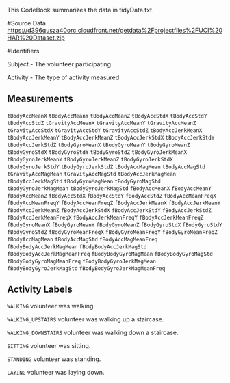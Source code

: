 This CodeBook summarizes the data in tidyData.txt.

#Source Data
https://d396qusza40orc.cloudfront.net/getdata%2Fprojectfiles%2FUCI%20HAR%20Dataset.zip

#Identifiers

Subject - The volunteer participating

Activity - The type of activity measured

## Measurements

 `tBodyAccMeanX`
 `tBodyAccMeanY`
 `tBodyAccMeanZ`
 `tBodyAccStdX`
 `tBodyAccStdY`
 `tBodyAccStdZ`
 `tGravityAccMeanX`
 `tGravityAccMeanY`
 `tGravityAccMeanZ`
 `tGravityAccStdX`
 `tGravityAccStdY`
 `tGravityAccStdZ`
 `tBodyAccJerkMeanX`
 `tBodyAccJerkMeanY`
 `tBodyAccJerkMeanZ`
 `tBodyAccJerkStdX`
 `tBodyAccJerkStdY`
 `tBodyAccJerkStdZ`
 `tBodyGyroMeanX`
 `tBodyGyroMeanY`
 `tBodyGyroMeanZ`
 `tBodyGyroStdX`
 `tBodyGyroStdY`
 `tBodyGyroStdZ`
 `tBodyGyroJerkMeanX`
 `tBodyGyroJerkMeanY`
 `tBodyGyroJerkMeanZ`
 `tBodyGyroJerkStdX`
 `tBodyGyroJerkStdY`
 `tBodyGyroJerkStdZ`
 `tBodyAccMagMean`
 `tBodyAccMagStd`
 `tGravityAccMagMean`
 `tGravityAccMagStd`
 `tBodyAccJerkMagMean`
 `tBodyAccJerkMagStd`
 `tBodyGyroMagMean`
 `tBodyGyroMagStd`
 `tBodyGyroJerkMagMean`
 `tBodyGyroJerkMagStd`
 `fBodyAccMeanX`
 `fBodyAccMeanY`
 `fBodyAccMeanZ`
 `fBodyAccStdX`
 `fBodyAccStdY`
 `fBodyAccStdZ`
 `fBodyAccMeanFreqX`
 `fBodyAccMeanFreqY`
 `fBodyAccMeanFreqZ`
 `fBodyAccJerkMeanX`
 `fBodyAccJerkMeanY`
 `fBodyAccJerkMeanZ`
 `fBodyAccJerkStdX`
 `fBodyAccJerkStdY`
 `fBodyAccJerkStdZ`
 `fBodyAccJerkMeanFreqX`
 `fBodyAccJerkMeanFreqY`
 `fBodyAccJerkMeanFreqZ`
 `fBodyGyroMeanX`
 `fBodyGyroMeanY`
 `fBodyGyroMeanZ`
 `fBodyGyroStdX`
 `fBodyGyroStdY`
 `fBodyGyroStdZ`
 `fBodyGyroMeanFreqX`
 `fBodyGyroMeanFreqY`
 `fBodyGyroMeanFreqZ`
 `fBodyAccMagMean`
 `fBodyAccMagStd`
 `fBodyAccMagMeanFreq`
 `fBodyBodyAccJerkMagMean`
 `fBodyBodyAccJerkMagStd`
 `fBodyBodyAccJerkMagMeanFreq`
 `fBodyBodyGyroMagMean`
 `fBodyBodyGyroMagStd`
 `fBodyBodyGyroMagMeanFreq`
 `fBodyBodyGyroJerkMagMean`
 `fBodyBodyGyroJerkMagStd`
 `fBodyBodyGyroJerkMagMeanFreq`

## Activity Labels

`WALKING`  volunteer was walking.

`WALKING_UPSTAIRS`  volunteer was walking up a staircase.

`WALKING_DOWNSTAIRS`  volunteer was walking down a staircase.

`SITTING`  volunteer was sitting.

`STANDING`  volunteer was standing.

`LAYING`  volunteer was laying down.

